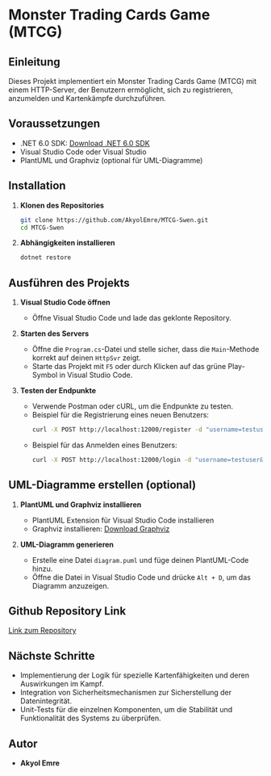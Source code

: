 # Monster Trading Cards Game (MTCG)

## Einleitung
Dieses Projekt implementiert ein Monster Trading Cards Game (MTCG) mit einem HTTP-Server, der Benutzern ermöglicht, sich zu registrieren, anzumelden und Kartenkämpfe durchzuführen.

## Voraussetzungen
- .NET 6.0 SDK: [Download .NET 6.0 SDK](https://dotnet.microsoft.com/download/dotnet/6.0)
- Visual Studio Code oder Visual Studio
- PlantUML und Graphviz (optional für UML-Diagramme)

## Installation
1. **Klonen des Repositories**
    ```bash
    git clone https://github.com/AkyolEmre/MTCG-Swen.git
    cd MTCG-Swen
    ```

2. **Abhängigkeiten installieren**
    ```bash
    dotnet restore
    ```

## Ausführen des Projekts
1. **Visual Studio Code öffnen**
    - Öffne Visual Studio Code und lade das geklonte Repository.

2. **Starten des Servers**
    - Öffne die `Program.cs`-Datei und stelle sicher, dass die `Main`-Methode korrekt auf deinen `HttpSvr` zeigt.
    - Starte das Projekt mit `F5` oder durch Klicken auf das grüne Play-Symbol in Visual Studio Code.

3. **Testen der Endpunkte**
    - Verwende Postman oder cURL, um die Endpunkte zu testen.
    - Beispiel für die Registrierung eines neuen Benutzers:
        ```bash
        curl -X POST http://localhost:12000/register -d "username=testuser&password=1234"
        ```
    - Beispiel für das Anmelden eines Benutzers:
        ```bash
        curl -X POST http://localhost:12000/login -d "username=testuser&password=1234"
        ```

## UML-Diagramme erstellen (optional)
1. **PlantUML und Graphviz installieren**
    - PlantUML Extension für Visual Studio Code installieren
    - Graphviz installieren: [Download Graphviz](https://graphviz.gitlab.io/_pages/Download/Download_windows.html)

2. **UML-Diagramm generieren**
    - Erstelle eine Datei `diagram.puml` und füge deinen PlantUML-Code hinzu.
    - Öffne die Datei in Visual Studio Code und drücke `Alt + D`, um das Diagramm anzuzeigen.

## Github Repository Link
[Link zum Repository](https://github.com/AkyolEmre/MTCG-Swen)

## Nächste Schritte
- Implementierung der Logik für spezielle Kartenfähigkeiten und deren Auswirkungen im Kampf.
- Integration von Sicherheitsmechanismen zur Sicherstellung der Datenintegrität.
- Unit-Tests für die einzelnen Komponenten, um die Stabilität und Funktionalität des Systems zu überprüfen.

## Autor
- **Akyol Emre**
